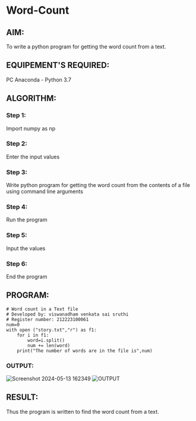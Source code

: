 # Word-Count
## AIM:
To write a python program for getting the word count from a text.
## EQUIPEMENT'S REQUIRED: 
PC
Anaconda - Python 3.7
## ALGORITHM: 
### Step 1:
Import numpy as np
### Step 2: 
 Enter the input values
### Step 3: 
Write python program for getting the word count from the contents of a file using command line arguments
### Step 4:  
Run the program
### Step 5: 
Input the values
### Step 6: 
End the program
## PROGRAM:
```
# Word count in a Text file
# Developed by: viswanadham venkata sai sruthi
# Register number: 212223100061
num=0
with open ("story.txt","r") as f1:
    for i in f1:
        word=i.split()
        num += len(word)
    print("The number of words are in the file is",num)
```
### OUTPUT:

![Screenshot 2024-05-13 162349](https://github.com/sruthiviswanadham/Word-Count/assets/151760421/77fcc70d-ade4-4ef6-9592-ad71f1b31183)
![OUTPUT](image.png)

## RESULT:
Thus the program is written to find the word count from a text.
